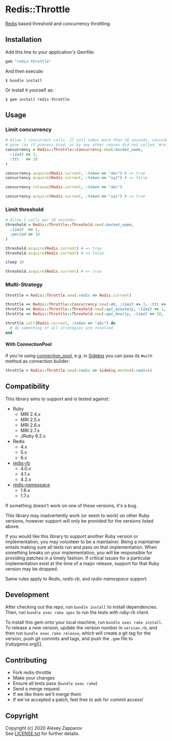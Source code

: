 # Redis::Throttle

[Redis](https://redis.io/) based threshold and concurrency throttling.


## Installation

Add this line to your application's Gemfile:

```ruby
gem "redis-throttle"
```

And then execute:

    $ bundle install

Or install it yourself as:

    $ gem install redis-throttle


## Usage

### Limit concurrency

``` ruby
# Allow 1 concurrent calls. If call takes more than 10 seconds, consider it
# gone (as if process died, or by any other reason did not called `#release`):
concurrency = Redis::Throttle::Concurrency.new(:bucket_name,
  :limit => 1,
  :ttl   => 10
)

concurrency.acquire(Redis.current, :token => "abc") # => true
concurrency.acquire(Redis.current, :token => "xyz") # => false

concurrency.release(Redis.current, :token => "abc")

concurrency.acquire(Redis.current, :token => "xyz") # => true
```

### Limit threshold

``` ruby
# Allow 1 calls per 10 seconds:
threshold = Redis::Throttle::Threshold.new(:bucket_name,
  :limit  => 1,
  :period => 10
)

threshold.acquire(Redis.current) # => true
threshold.acquire(Redis.current) # => false

sleep 10

threshold.acquire(Redis.current) # => true
```

### Multi-Strategy

``` ruby
throttle = Redis::Throttle.new(:redis => Redis.current)

throttle << Redis::Throttle::Concurrency.new(:db, :limit => 3, :ttl => 900)
throttle << Redis::Throttle::Threshold.new(:api_minutely, :limit => 1, :period => 60)
throttle << Redis::Throttle::Threshold.new(:api_hourly, :limit => 10, :period => 3600)

throttle.call(Redis.current, :token => "abc") do
  # do something if all strategies are resolved
end
```


#### With ConnectionPool

If you're using [connection_pool](https://github.com/mperham/connection_pool),
e.g. in [Sidekiq](https://github.com/mperham/sidekiq) you can pass its `#with`
method as connection builder:

``` ruby
throttle = Redis::Throttle.new(:redis => Sidekiq.method(:redis))
```


## Compatibility

This library aims to support and is tested against:

* Ruby
  * MRI 2.4.x
  * MRI 2.5.x
  * MRI 2.6.x
  * MRI 2.7.x
  * JRuby 9.2.x
* Redis
  * 4.x
  * 5.x
  * 6.x
* [redis-rb](https://github.com/redis/redis-rb)
  * 4.0.x
  * 4.1.x
  * 4.2.x
* [redis-namespace](https://github.com/resque/redis-namespace)
  * 1.6.x
  * 1.7.x

If something doesn't work on one of these versions, it's a bug.

This library may inadvertently work (or seem to work) on other Ruby versions,
however support will only be provided for the versions listed above.

If you would like this library to support another Ruby version or
implementation, you may volunteer to be a maintainer. Being a maintainer
entails making sure all tests run and pass on that implementation. When
something breaks on your implementation, you will be responsible for providing
patches in a timely fashion. If critical issues for a particular implementation
exist at the time of a major release, support for that Ruby version may be
dropped.

Same rules apply to *Redis*, *redis-rb*, and *redis-namespace* support.


## Development

After checking out the repo, run `bundle install` to install dependencies.
Then, run `bundle exec rake spec` to run the tests with ruby-rb client.

To install this gem onto your local machine, run `bundle exec rake install`.
To release a new version, update the version number in `version.rb`, and then
run `bundle exec rake release`, which will create a git tag for the version,
push git commits and tags, and push the `.gem` file to [rubygems.org][].


## Contributing

* Fork redis-throttle
* Make your changes
* Ensure all tests pass (`bundle exec rake`)
* Send a merge request
* If we like them we'll merge them
* If we've accepted a patch, feel free to ask for commit access!


## Copyright

Copyright (c) 2020 Alexey Zapparov<br>
See [LICENSE.txt][] for further details.


[LICENSE.txt]: https://gitlab.com/ixti/redis-throttle/blob/master/LICENSE.txt

